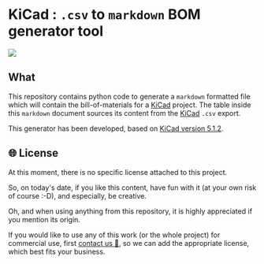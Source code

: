 # KiCad : `.csv` to `markdown` BOM generator tool

![](https://img.shields.io/badge/project%20status-under%20construction-lightgrey.svg)

## What

This repository contains python code to generate a `markdown` formatted file which will contain the bill-of-materials for a [KiCad](http://kicad-pcb.org) project. The table inside this `markdown` document sources its content from the [KiCad](http://kicad-pcb.org) `.csv` export.

This generator has been developed, based on [KiCad version 5.1.2](http://kicad-pcb.org/blog/2019/03/KiCad-5.1.2-Release/).

## :globe_with_meridians: License

At this moment, there is no specific license attached to this project.

So, on today's date, if you like this content, have fun with it (at your own risk of course :-D), and especially, be creative.

Oh, and when using anything from this repository, it is highly appreciated if you mention its origin.

If you would like to use any of this work (or the whole project) for commercial use, first [contact us :email:](http://nostradomus.ddns.net/contactform.html), so we can add the appropriate license, which best fits your business.
